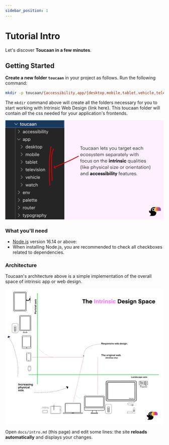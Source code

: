 ```yaml
---
sidebar_position: 1
---
```


# Tutorial Intro

Let's discover **Toucaan in a few minutes**.

## Getting Started

**Create a new folder `toucaan`** in your project as follows. Run the following command:

```bash
mkdir -p toucaan/{accessibility,app/{desktop,mobile,tablet,vehicle,television,watch},env/{helpers,tags},palette,router,typography,utils}

```

The `mkdir` command above will create all the folders necessary for you to start working with Intrinsic Web Design {link here}. This toucaan folder will contain _all_ the css needed for your application's frontends. 

![Toucaan architecture](img/toucaan-folders.jpg)



### What you'll need

- [Node.js](https://nodejs.org/en/download/) version 16.14 or above:
- When installing Node.js, you are recommended to check all checkboxes related to dependencies.



### Architecture

Toucaan's architecture above is a simple implementation of the overall space of intrinsic app or web design.

![Intrinsic Design Space](img/intrinsic-design-space.jpg)





Open `docs/intro.md` (this page) and edit some lines: the site **reloads automatically** and displays your changes.